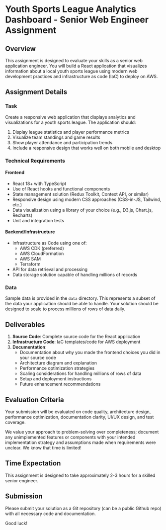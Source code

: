 # Youth Sports League Analytics Dashboard - Senior Web Engineer Assignment

## Overview

This assignment is designed to evaluate your skills as a senior web application engineer. You will build a React application that visualizes information about a local youth sports league using modern web development practices and infrastructure as code (IaC) to deploy on AWS.

## Assignment Details

### Task
Create a responsive web application that displays analytics and visualizations for a youth sports league. The application should:

1. Display league statistics and player performance metrics
2. Visualize team standings and game results
3. Show player attendance and participation trends
4. Include a responsive design that works well on both mobile and desktop

### Technical Requirements

#### Frontend
- React 18+ with TypeScript
- Use of React hooks and functional components
- State management solution (Redux Toolkit, Context API, or similar)
- Responsive design using modern CSS approaches (CSS-in-JS, Tailwind, etc.)
- Data visualization using a library of your choice (e.g., D3.js, Chart.js, Recharts)
- Unit and integration tests

#### Backend/Infrastructure
- Infrastructure as Code using one of:
  - AWS CDK (preferred)
  - AWS CloudFormation
  - AWS SAM
  - Terraform
- API for data retrieval and processing
- Data storage solution capable of handling millions of records

### Data
Sample data is provided in the `data` directory. This represents a subset of the data your application should be able to handle. Your solution should be designed to scale to process millions of rows of data daily.

## Deliverables

1. **Source Code**: Complete source code for the React application
2. **Infrastructure Code**: IaC templates/code for AWS deployment
3. **Documentation**:
   - Documentation about why you made the frontend choices you did in your source code
   - Architecture diagram and explanation
   - Performance optimization strategies
   - Scaling considerations for handling millions of rows of data
   - Setup and deployment instructions
   - Future enhancement recommendations

## Evaluation Criteria

Your submission will be evaluated on code quality, architecture design, performance optimization, documentation clarity, UI/UX design, and test coverage.

We value your approach to problem-solving over completeness; document any unimplemented features or components with your intended implementation strategy and assumptions made when requirements were unclear. We know that time is limited! 

## Time Expectation

This assignment is designed to take approximately 2-3 hours for a skilled senior engineer.

## Submission

Please submit your solution as a Git repository (can be a public Github repo) with all necessary code and documentation.


Good luck!
